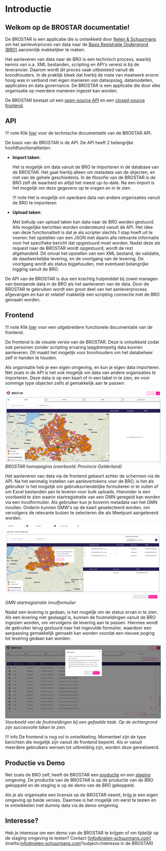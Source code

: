 # Introductie

## Welkom op de BROSTAR documentatie!

De BROSTAR is een applicatie die is ontwikkeld door [Nelen & Schuurmans](https://nelen-schuurmans.nl/) om het aanleverproces van data naar de [Basis Registratie Ondergrond (BRO)](https://basisregistratieondergrond.nl/) aanzienlijk makkelijker te maken.

Het aanleveren van data naar de BRO is een technisch process, waarbij kennis van o.a. XML bestanden, scripting en API's vereist is bij de leverancier. Daarom wordt dit proces vaak uitbesteed vanuit de brondhouders. In de praktijk bleek dat hierbij de mate van maatwerk enorm hoog was in verband met eigen manieren van dataopslag, datamodellen, applicaties en data governance. De BROSTAR is een applicatie die door elke organisatie op meerdere manieren ingezet kan worden.

De BROSTAR bestaat uit een [open-source API](https://github.com/nens/brostar-api) en een [closed-source frontend](https://www.brostar.nl/).


## API

!!! note
    Klik [hier](api.md) voor de technische documentatie van de BROSTAR API.



De basis van de BROSTAR is de API. De API heeft 2 belangrijke hoofdfunctionaliteiten:

 - **Import taken**:

    Het is mogelijk om data vanuit de BRO te importeren in de database van de BROSTAR. Het gaat hierbij alleen om metadata van de objecten, en niet van de gehele geschiedenis. In de filosofie van de BROSTAR is de BRO zelf de waarheid en altijd het meest up-to-date. Na een import is het mogelijk om deze gegevens op te vragen en in te zien.

    !!! note
        Het is mogelijk om openbare data van andere organisaties vanuit de BRO te importeren

- **Upload taken**:

    Met behulp van upload taken kan data naar de BRO worden gestuurd. Alle mogelijke berichten worden ondersteund vanuit de API. Het idee van deze functionaliteit is dat je als scripter slechts 1 stap hoeft uit te voeren: het opstellen van een JSON met daarin alle relevante informatie voor het specifieke bericht dat opgestuurd moet worden. Nadat deze als request naar de BROSTAR wordt opgestuurd, wordt de rest afgehandeld. Dit omvat het opstellen van een XML bestand, de validatie, de daadwerkelijke levering, en de voortgang van de levering. De voortgang wordt als status bijgehouden, met eventueel belangrijke logging vanuit de BRO.

De API van de BROSTAR is dus een krachtig hulpmiddel bij zowel managen van bestaande data in de BRO als het aanleveren van de data. Door de BROSTAR te gebruiken wordt een groot deel van het aanleverprocess afgevangen en kan er relatief makkelijk een scripting connectie met de BRO gemaakt worden.


## Frontend

!!! note
    Klik [hier](frontend.md) voor een uitgebreidere functionele documentatie van de frontend.


De frontend is de visuele versie van de BROSTAR. Deze is ontwikkeld zodat ook personen zonder scripting ervaring laagdrempelig data kunnen aanleveren. Dit maakt het mogelijk voor bronhouders om het databeheer zelf in handen te houden.

Als organisatie heb je een eigen omgeving, en kun je eigen data importeren. Net zoals in de API is het ook mogelijk om data van andere organisaties te importeren. Deze data is op een kaart of in een tabel in te zien, en voor sommige type objecten zelfs al gemakkelijk aan te passen:


![BROSTAR homepagina](assets/frontend_homepage.png)
*BROSTAR homepagina (voorbeeld: Provincie Gelderland)*

Het aanleveren van data via de frontend gebeurt achter de schermen via de API. Na het eenmalig instellen van aanlevertokens voor de BRO, is het als gebruiker is het mogelijk om gebruiksvriendelijke formulieren in te vullen of om Excel bestanden aan te leveren voor bulk uploads. Hieronder is een voorbeeld te zien waarin startregistratie van een GMN geregeld kan worden via een invulformulier. Als gebruiker kun je bovenin metadata van het GMN invullen. Onderin kunnen GMW's op de kaart geselecteerd worden, om vervolgens de relevante buizen te selecteren die als Meetpunt aangeleverd worden.

![GMN startregistratie](assets/frontend_create_gmn.png)
*GMN startregistratie invulformulier*

Nadat een levering is gedaan, is het mogelijk om de status ervan in te zien. Als een levering niet geslaagd is, kunnen de foutmeldingen vanuit de BRO ingezien worden, om vervolgens de levering aan te passen. Hiermee wordt de gebruiker terug gestuurd naar het ingevulde formulier, waardoor een aanpassing gemakkelijk gemaakt kan worden voordat een nieuwe poging tot levering gedaan kan worden:

![Upload taak tabel](assets/frontend_upload_task_table.png)
*Voorbeeld van de foutmeldingen bij een gefaalde taak. Op de achtergrond zijn succesvolle taken te zien.*

!!! info
    De frontend is nog vol in ontwikkeling. Momenteel zijn de type berichten die mogelijk zijn vanuit de frontend beperkt. Als er vanuit meerdere gebruikers wensen tot uitbreiding zijn, worden deze gerealiseerd.


## Productie vs Demo

Net zoals de BRO zelf, heeft de BROSTAR een [productie](https://www.brostar.nl/) en een [staging](https://www.staging.brostar.nl/) omgeving. De productie van de BROSTAR is op de productie van de BRO gekoppeld en de staging is op de demo van de BRO gekoppeld.

Als je als organisatie een licensie op de BROSTAR neemt, krijg je een eigen omgeving op beide versies. Daarmee is het mogelijk om eerst te testen en te ontwikkelen met dummy data via de demo omgeving.

## Interesse?

Heb je interesse om een demo van de BROSTAR te krijgen of om tijdelijk op de staging omgeving te testen? Contact [info@nelen-schuurmans.com](mailto:info@nelen-schuurmans.com?subject=Interesse in de BROSTAR)
